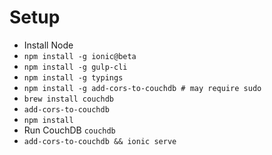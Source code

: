 # Setup

- Install Node
- `npm install -g ionic@beta`
- `npm install -g gulp-cli`
- `npm install -g typings`
- `npm install -g add-cors-to-couchdb # may require sudo`
- `brew install couchdb`
- `add-cors-to-couchdb`
- `npm install`
- Run CouchDB `couchdb`
- `add-cors-to-couchdb && ionic serve`


